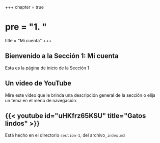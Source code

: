+++
chapter = true
# pre = "<b>1. </b>"
title = "Mi cuenta"
+++

## Bienvenido a la Sección 1: Mi cuenta

Esta es la página de inicio de la Sección 1

## Un video de YouTube

Mire este video que le brinda una descripción general de la sección o elija un tema en el menú de navegación.

{{< youtube id="uHKfrz65KSU" title="Gatos lindos" >}}
---

Está hecho en el directorio `section-1`, del archivo`_index.md`
